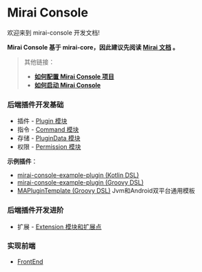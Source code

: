 # Mirai Console

欢迎来到 mirai-console 开发文档!

**Mirai Console 基于 mirai-core，因此建议先阅读 [Mirai 文档](/docs/CoreAPI.md)
。**

> 其他链接：
> - **[如何配置 Mirai Console 项目](ConfiguringProjects.md)**
> - **[如何启动 Mirai Console](Run.md)**

### 后端插件开发基础

- 插件 - [Plugin 模块](plugin/Plugins.md)
- 指令 - [Command 模块](Commands.md)
- 存储 - [PluginData 模块](PluginData.md)
- 权限 - [Permission 模块](Permissions.md)


**示例插件**：
- [mirai-console-example-plugin (Kotlin DSL)](https://github.com/Him188/mirai-console-example-plugin)
- [mirai-console-example-plugin (Groovy DSL)](https://github.com/Karlatemp/mirai-console-example-plugin)
- [MAPluginTemplate (Groovy DSL)](https://github.com/project-mirai/MAPluginTemplate) Jvm和Android双平台通用模板

### 后端插件开发进阶

- 扩展 - [Extension 模块和扩展点](Extensions.md)

### 实现前端
- [FrontEnd](FrontEnd.md)
